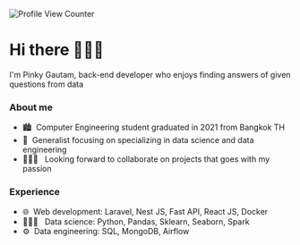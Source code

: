 ![Profile View Counter](https://komarev.com/ghpvc/?username=ppkgtmm&style=flat)

# Hi there 🙋🏻‍♀️
I'm Pinky Gautam, back-end developer who enjoys finding answers of given questions from data

### About me
- 🏙️ &nbsp;Computer Engineering student graduated in 2021 from Bangkok TH
- :seedling:&nbsp; Generalist focusing on specializing in data science and data engineering
- 👩🏻‍💻 &nbsp;&nbsp;Looking forward to collaborate on projects that goes with my passion

### Experience
- 🌐 &nbsp;Web development: Laravel, Nest JS, Fast API, React JS, Docker
- 👩🏻‍🔬 &nbsp; Data science: Python, Pandas, Sklearn, Seaborn, Spark
- ⚙️ &nbsp;Data engineering: SQL, MongoDB, Airflow

